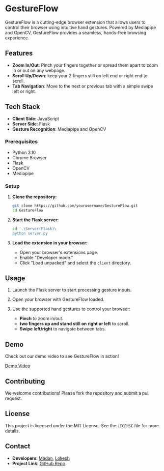 # GestureFlow

GestureFlow is a cutting-edge browser extension that allows users to control their browser using intuitive hand gestures. Powered by Mediapipe and OpenCV, GestureFlow provides a seamless, hands-free browsing experience.

## Features

- **Zoom In/Out**: Pinch your fingers together or spread them apart to zoom in or out on any webpage.
- **Scroll Up/Down**: keep your 2 fingers still on left end or right end to scroll.
- **Tab Navigation**: Move to the next or previous tab with a simple swipe left or right.

## Tech Stack

- **Client Side**: JavaScript
- **Server Side**: Flask
- **Gesture Recognition**: Mediapipe and OpenCV

### Prerequisites

- Python 3.10
- Chrome Browser
- Flask
- OpenCV
- Mediapipe

### Setup

1. **Clone the repository:**

    ```bash
    git clone https://github.com/yourusername/GestureFlow.git
    cd GestureFlow
    ```

2. **Start the Flask server:**

    ```bash
    cd '.\Server(Flask)\
    python server.py
    ```

3. **Load the extension in your browser:**

    - Open your browser's extensions page.
    - Enable "Developer mode."
    - Click "Load unpacked" and select the `client` directory.

## Usage
1. Launch the Flask server to start processing gesture inputs.
2. Open your browser with GestureFlow loaded.
3. Use the supported hand gestures to control your browser:

    - **Pinch** to zoom in/out.
    - **two fingers up and stand still on right or left** to scroll.
    - **Swipe left/right** to navigate between tabs.

## Demo
Check out our demo video to see GestureFlow in action!

[Demo Video](https://youtu.be/LPqeBlpDOKw)

## Contributing
We welcome contributions! Please fork the repository and submit a pull request.

## License
This project is licensed under the MIT License. See the `LICENSE` file for more details.

## Contact
- **Developers**: [Madan](mailto:madangopalboddu123@gmail.com), [Lokesh](mailto:lokeshyarramalluyarramalluloke@gmail.com)
- **Project Link**: [GitHub Repo](https://github.com/madan2248c/GestureFlow)

